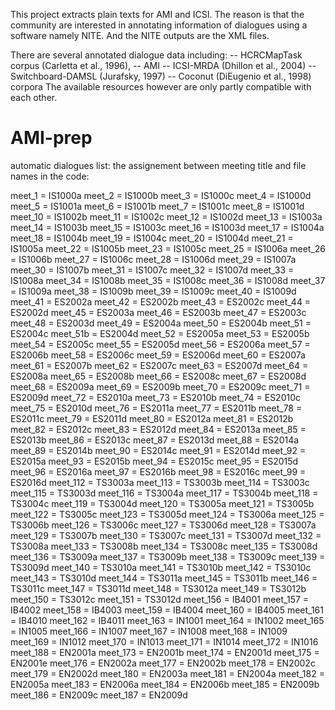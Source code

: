 This project extracts plain texts for AMI and ICSI. The reason is that the community are interested in annotating 
information of dialogues using a software namely NITE. And the NITE outputs are the XML files. 

There are several annotated dialogue data including:
-- HCRCMapTask corpus (Carletta et al., 1996),
-- AMI 
-- ICSI-MRDA (Dhillon et al., 2004)
-- Switchboard-DAMSL (Jurafsky, 1997) 
-- Coconut (DiEugenio et al., 1998) corpora
The available resources however are only partly compatible with each other.

# AMI-prep
automatic dialogues list:
the assignement between meeting title and file names in the code:

meet_1  =  IS1000a
meet_2  =  IS1000b
meet_3  =  IS1000c
meet_4  =  IS1000d
meet_5  =  IS1001a
meet_6  =  IS1001b
meet_7  =  IS1001c
meet_8  =  IS1001d
meet_10  =  IS1002b
meet_11  =  IS1002c
meet_12  =  IS1002d
meet_13  =  IS1003a
meet_14  =  IS1003b
meet_15  =  IS1003c
meet_16  =  IS1003d
meet_17  =  IS1004a
meet_18  =  IS1004b
meet_19  =  IS1004c
meet_20  =  IS1004d
meet_21  =  IS1005a
meet_22  =  IS1005b
meet_23  =  IS1005c
meet_25  =  IS1006a
meet_26  =  IS1006b
meet_27  =  IS1006c
meet_28  =  IS1006d
meet_29  =  IS1007a
meet_30  =  IS1007b
meet_31  =  IS1007c
meet_32  =  IS1007d
meet_33  =  IS1008a
meet_34  =  IS1008b
meet_35  =  IS1008c
meet_36  =  IS1008d
meet_37  =  IS1009a
meet_38  =  IS1009b
meet_39  =  IS1009c
meet_40  =  IS1009d
meet_41  =  ES2002a
meet_42  =  ES2002b
meet_43  =  ES2002c
meet_44  =  ES2002d
meet_45  =  ES2003a
meet_46  =  ES2003b
meet_47  =  ES2003c
meet_48  =  ES2003d
meet_49  =  ES2004a
meet_50  =  ES2004b
meet_51  =  ES2004c
meet_51b  =  ES2004d
meet_52  =  ES2005a
meet_53  =  ES2005b
meet_54  =  ES2005c
meet_55  =  ES2005d
meet_56  =  ES2006a
meet_57  =  ES2006b
meet_58  =  ES2006c
meet_59  =  ES2006d
meet_60  =  ES2007a
meet_61  =  ES2007b
meet_62  =  ES2007c
meet_63  =  ES2007d
meet_64  =  ES2008a
meet_65  =  ES2008b
meet_66  =  ES2008c
meet_67  =  ES2008d
meet_68  =  ES2009a
meet_69  =  ES2009b
meet_70  =  ES2009c
meet_71  =  ES2009d
meet_72  =  ES2010a
meet_73  =  ES2010b
meet_74  =  ES2010c
meet_75  =  ES2010d
meet_76  =  ES2011a
meet_77  =  ES2011b
meet_78  =  ES2011c
meet_79  =  ES2011d
meet_80  =  ES2012a
meet_81  =  ES2012b
meet_82  =  ES2012c
meet_83  =  ES2012d
meet_84  =  ES2013a
meet_85  =  ES2013b
meet_86  =  ES2013c
meet_87  =  ES2013d
meet_88  =  ES2014a
meet_89  =  ES2014b
meet_90  =  ES2014c
meet_91  =  ES2014d
meet_92  =  ES2015a
meet_93  =  ES2015b
meet_94  =  ES2015c
meet_95  =  ES2015d
meet_96  =  ES2016a
meet_97  =  ES2016b
meet_98  =  ES2016c
meet_99  =  ES2016d
meet_112  =  TS3003a
meet_113  =  TS3003b
meet_114  =  TS3003c
meet_115  =  TS3003d
meet_116  =  TS3004a
meet_117  =  TS3004b
meet_118  =  TS3004c
meet_119  =  TS3004d
meet_120  =  TS3005a
meet_121  =  TS3005b
meet_122  =  TS3005c
meet_123  =  TS3005d
meet_124  =  TS3006a
meet_125  =  TS3006b
meet_126  =  TS3006c
meet_127  =  TS3006d
meet_128  =  TS3007a
meet_129  =  TS3007b
meet_130  =  TS3007c
meet_131  =  TS3007d
meet_132  =  TS3008a
meet_133  =  TS3008b
meet_134  =  TS3008c
meet_135  =  TS3008d
meet_136  =  TS3009a
meet_137  =  TS3009b
meet_138  =  TS3009c
meet_139  =  TS3009d
meet_140  =  TS3010a
meet_141  =  TS3010b
meet_142  =  TS3010c
meet_143  =  TS3010d
meet_144  =  TS3011a
meet_145  =  TS3011b
meet_146  =  TS3011c
meet_147  =  TS3011d
meet_148  =  TS3012a
meet_149  =  TS3012b
meet_150  =  TS3012c
meet_151  =  TS3012d
meet_156  =  IB4001
meet_157  =  IB4002
meet_158  =  IB4003
meet_159  =  IB4004
meet_160  =  IB4005
meet_161  =  IB4010
meet_162  =  IB4011
meet_163  =  IN1001
meet_164  =  IN1002
meet_165  =  IN1005
meet_166  =  IN1007
meet_167  =  IN1008
meet_168  =  IN1009
meet_169  =  IN1012
meet_170  =  IN1013
meet_171  =  IN1014
meet_172  =  IN1016
meet_188  =  EN2001a
meet_173  =  EN2001b
meet_174  =  EN2001d
meet_175  =  EN2001e
meet_176  =  EN2002a
meet_177  =  EN2002b
meet_178  =  EN2002c
meet_179  =  EN2002d
meet_180  =  EN2003a
meet_181  =  EN2004a
meet_182  =  EN2005a
meet_183  =  EN2006a
meet_184  =  EN2006b
meet_185  =  EN2009b
meet_186  =  EN2009c
meet_187  =  EN2009d 